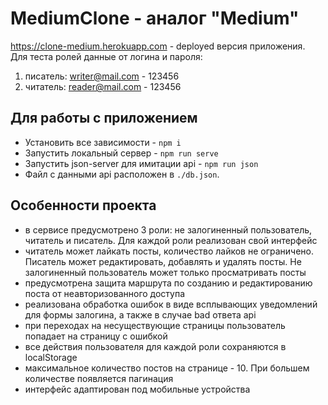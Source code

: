# MediumClone - аналог "Medium"

https://clone-medium.herokuapp.com - deployed версия приложения.   
Для теста ролей данные от логина и пароля:
  1. писатель: writer@mail.com - 123456
  2. читатель: reader@mail.com - 123456 

## Для работы с приложением
* Установить все зависимости - `npm i`
* Запустить локальный сервер - `npm run serve`
* Запустить json-server для имитации api - `npm run json`
* Файл с данными api расположен в `./db.json`.

## Особенности проекта
* в сервисе предусмотрено 3 роли: не залогиненный пользователь, читатель и писатель. Для каждой роли реализован свой интерфейс
* читатель может лайкать посты, количество лайков не ограничено. Писатель может редактировать, добавлять и удалять посты. Не залогиненный пользователь может только просматривать посты
* предусмотрена защита маршрута по созданию и редактированию поста от неавторизованного доступа
* реализована обработка ошибок в виде всплывающих уведомлений для формы залогина, а также в случае bad ответа api
* при переходах на несуществующие страницы пользователь попадает на страницу с ошибкой 
* все действия пользователя для каждой роли сохраняются в localStorage
* максимальное количество постов на странице - 10. При большем количестве появляется пагинация
* интерфейс адаптирован под мобильные устройства
